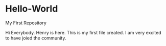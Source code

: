 # Hello-World
My First Repository

Hi Everybody. Henry is here. This is my first file created. 
I am very excited to have joied the community. 

